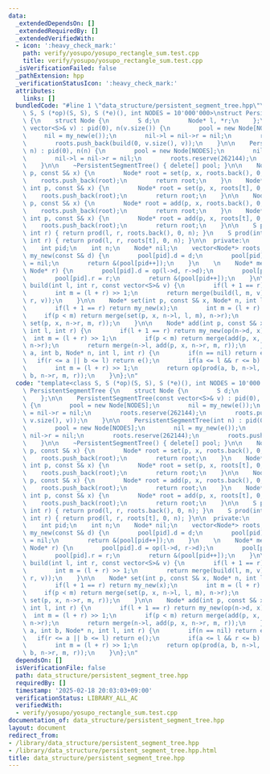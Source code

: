 ```yaml
---
data:
  _extendedDependsOn: []
  _extendedRequiredBy: []
  _extendedVerifiedWith:
  - icon: ':heavy_check_mark:'
    path: verify/yosupo/yosupo_rectangle_sum.test.cpp
    title: verify/yosupo/yosupo_rectangle_sum.test.cpp
  _isVerificationFailed: false
  _pathExtension: hpp
  _verificationStatusIcon: ':heavy_check_mark:'
  attributes:
    links: []
  bundledCode: "#line 1 \"data_structure/persistent_segment_tree.hpp\"\ntemplate<class\
    \ S, S (*op)(S, S), S (*e)(), int NODES = 10'000'000>\nstruct PersistentSegmentTree\
    \ {\n    struct Node {\n        S d;\n        Node* l, *r;\n    };\n\n    PersistentSegmentTree(const\
    \ vector<S>& v) : pid(0), n(v.size()) {\n        pool = new Node[NODES];\n   \
    \     nil = my_new(e());\n        nil->l = nil->r = nil;\n        roots.reserve(262144);\n\
    \        roots.push_back(build(0, v.size(), v));\n    }\n\n    PersistentSegmentTree(int\
    \ n) : pid(0), n(n) {\n        pool = new Node[NODES];\n        nil = my_new(e());\n\
    \        nil->l = nil->r = nil;\n        roots.reserve(262144);\n        roots.push_back(nil);\n\
    \    }\n\n    ~PersistentSegmentTree() { delete[] pool; }\n\n    Node* set(int\
    \ p, const S& x) {\n        Node* root = set(p, x, roots.back(), 0, n);\n    \
    \    roots.push_back(root);\n        return root;\n    }\n    Node* set(int t,\
    \ int p, const S& x) {\n        Node* root = set(p, x, roots[t], 0, n);\n    \
    \    roots.push_back(root);\n        return root;\n    }\n\n    Node* add(int\
    \ p, const S& x) {\n        Node* root = add(p, x, roots.back(), 0, n);\n    \
    \    roots.push_back(root);\n        return root;\n    }\n    Node* add(int t,\
    \ int p, const S& x) {\n        Node* root = add(p, x, roots[t], 0, n);\n    \
    \    roots.push_back(root);\n        return root;\n    }\n\n    S prod(int l,\
    \ int r) { return prod(l, r, roots.back(), 0, n); }\n    S prod(int t, int l,\
    \ int r) { return prod(l, r, roots[t], 0, n); }\n\n  private:\n    Node* pool;\n\
    \    int pid;\n    int n;\n    Node* nil;\n    vector<Node*> roots;\n\n    Node*\
    \ my_new(const S& d) {\n        pool[pid].d = d;\n        pool[pid].l = pool[pid].r\
    \ = nil;\n        return &(pool[pid++]);\n    }\n    \n    Node* merge(Node* l,\
    \ Node* r) {\n        pool[pid].d = op(l->d, r->d);\n        pool[pid].l = l;\n\
    \        pool[pid].r = r;\n        return &(pool[pid++]);\n    }\n\n    Node*\
    \ build(int l, int r, const vector<S>& v) {\n        if(l + 1 == r) return my_new(v[l]);\n\
    \        int m = (l + r) >> 1;\n        return merge(build(l, m, v), build(m,\
    \ r, v));\n    }\n\n    Node* set(int p, const S& x, Node* n, int l, int r) {\n\
    \        if(l + 1 == r) return my_new(x);\n        int m = (l + r) >> 1;\n   \
    \     if(p < m) return merge(set(p, x, n->l, l, m), n->r);\n        return merge(n->l,\
    \ set(p, x, n->r, m, r));\n    }\n\n    Node* add(int p, const S& x, Node* n,\
    \ int l, int r) {\n        if(l + 1 == r) return my_new(op(n->d, x));\n      \
    \  int m = (l + r) >> 1;\n        if(p < m) return merge(add(p, x, n->l, l, m),\
    \ n->r);\n        return merge(n->l, add(p, x, n->r, m, r));\n    }\n\n    S prod(int\
    \ a, int b, Node* n, int l, int r) {\n        if(n == nil) return e();\n     \
    \   if(r <= a || b <= l) return e();\n        if(a <= l && r <= b) return n->d;\n\
    \        int m = (l + r) >> 1;\n        return op(prod(a, b, n->l, l, m), prod(a,\
    \ b, n->r, m, r));\n    }\n};\n"
  code: "template<class S, S (*op)(S, S), S (*e)(), int NODES = 10'000'000>\nstruct\
    \ PersistentSegmentTree {\n    struct Node {\n        S d;\n        Node* l, *r;\n\
    \    };\n\n    PersistentSegmentTree(const vector<S>& v) : pid(0), n(v.size())\
    \ {\n        pool = new Node[NODES];\n        nil = my_new(e());\n        nil->l\
    \ = nil->r = nil;\n        roots.reserve(262144);\n        roots.push_back(build(0,\
    \ v.size(), v));\n    }\n\n    PersistentSegmentTree(int n) : pid(0), n(n) {\n\
    \        pool = new Node[NODES];\n        nil = my_new(e());\n        nil->l =\
    \ nil->r = nil;\n        roots.reserve(262144);\n        roots.push_back(nil);\n\
    \    }\n\n    ~PersistentSegmentTree() { delete[] pool; }\n\n    Node* set(int\
    \ p, const S& x) {\n        Node* root = set(p, x, roots.back(), 0, n);\n    \
    \    roots.push_back(root);\n        return root;\n    }\n    Node* set(int t,\
    \ int p, const S& x) {\n        Node* root = set(p, x, roots[t], 0, n);\n    \
    \    roots.push_back(root);\n        return root;\n    }\n\n    Node* add(int\
    \ p, const S& x) {\n        Node* root = add(p, x, roots.back(), 0, n);\n    \
    \    roots.push_back(root);\n        return root;\n    }\n    Node* add(int t,\
    \ int p, const S& x) {\n        Node* root = add(p, x, roots[t], 0, n);\n    \
    \    roots.push_back(root);\n        return root;\n    }\n\n    S prod(int l,\
    \ int r) { return prod(l, r, roots.back(), 0, n); }\n    S prod(int t, int l,\
    \ int r) { return prod(l, r, roots[t], 0, n); }\n\n  private:\n    Node* pool;\n\
    \    int pid;\n    int n;\n    Node* nil;\n    vector<Node*> roots;\n\n    Node*\
    \ my_new(const S& d) {\n        pool[pid].d = d;\n        pool[pid].l = pool[pid].r\
    \ = nil;\n        return &(pool[pid++]);\n    }\n    \n    Node* merge(Node* l,\
    \ Node* r) {\n        pool[pid].d = op(l->d, r->d);\n        pool[pid].l = l;\n\
    \        pool[pid].r = r;\n        return &(pool[pid++]);\n    }\n\n    Node*\
    \ build(int l, int r, const vector<S>& v) {\n        if(l + 1 == r) return my_new(v[l]);\n\
    \        int m = (l + r) >> 1;\n        return merge(build(l, m, v), build(m,\
    \ r, v));\n    }\n\n    Node* set(int p, const S& x, Node* n, int l, int r) {\n\
    \        if(l + 1 == r) return my_new(x);\n        int m = (l + r) >> 1;\n   \
    \     if(p < m) return merge(set(p, x, n->l, l, m), n->r);\n        return merge(n->l,\
    \ set(p, x, n->r, m, r));\n    }\n\n    Node* add(int p, const S& x, Node* n,\
    \ int l, int r) {\n        if(l + 1 == r) return my_new(op(n->d, x));\n      \
    \  int m = (l + r) >> 1;\n        if(p < m) return merge(add(p, x, n->l, l, m),\
    \ n->r);\n        return merge(n->l, add(p, x, n->r, m, r));\n    }\n\n    S prod(int\
    \ a, int b, Node* n, int l, int r) {\n        if(n == nil) return e();\n     \
    \   if(r <= a || b <= l) return e();\n        if(a <= l && r <= b) return n->d;\n\
    \        int m = (l + r) >> 1;\n        return op(prod(a, b, n->l, l, m), prod(a,\
    \ b, n->r, m, r));\n    }\n};\n"
  dependsOn: []
  isVerificationFile: false
  path: data_structure/persistent_segment_tree.hpp
  requiredBy: []
  timestamp: '2025-02-18 20:03:03+09:00'
  verificationStatus: LIBRARY_ALL_AC
  verifiedWith:
  - verify/yosupo/yosupo_rectangle_sum.test.cpp
documentation_of: data_structure/persistent_segment_tree.hpp
layout: document
redirect_from:
- /library/data_structure/persistent_segment_tree.hpp
- /library/data_structure/persistent_segment_tree.hpp.html
title: data_structure/persistent_segment_tree.hpp
---
```

